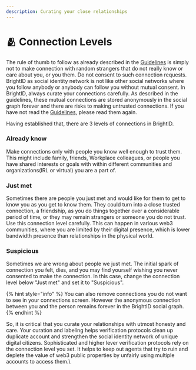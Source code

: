 ```yaml
---
description: Curating your close relationships
---
```


# 🫂 Connection Levels

The rule of thumb to follow as already described in the [Guidelines](./#guidelines) is simply not to make connection with random strangers that do not really know or care about you, or you them. Do not consent to such connection requests. BrightID as social identity network is not like other social networks where you follow anybody or anybody can follow you without mutual consent. In BrightID, always curate your connections carefully. As described in the guidelines, these mutual connections are stored anonymously in the social graph forever and there are risks to making untrusted connections. If you have not read the [Guidelines](./#guidelines), please read them again.

Having established that, there are 3 levels of connections in BrightID.

### Already know

Make connections only with people you know well enough to trust them. This might include family, friends, Workplace colleagues, or people you have shared interests or goals with within different communities and organizations(IRL or virtual) you are a part of.

### Just met

Sometimes there are people you just met and would like for them to get to know you as you get to know them. They could turn into a close trusted connection, a friendship, as you do things together over a considerable period of time, or they may remain strangers or someone you do not trust. Use this connection level carefully. This can happen in various web3 communities, where you are limited by their digital presence, which is lower bandwidth presence than relationships in the physical world.

### Suspicious

Sometimes we are wrong about people we just met. The initial spark of connection you felt, dies, and you may find yourself wishing you never consented to make the connection. In this case, change the connection level below "Just met" and set it to "Suspicious".

{% hint style="info" %}
You can also remove connections you do not want to see in your connections screen. However the anonymous connection between you and the person remains forever in the BrightID social graph.
{% endhint %}

So, it is critical that you curate your relationships with utmost honesty and care. Your curation and labeling helps verification protocols clean up duplicate account and strengthen the social identity network of unique digital citizens. Sophisticated and higher lever verification protocols rely on the connection level you set. It helps to keep out agents that try to ruin and deplete the value of web3 public properties by unfairly using multiple accounts to access them.\
